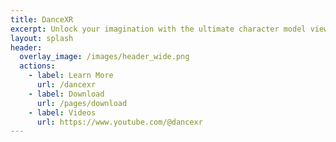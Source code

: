 ```yaml
---
title: DanceXR
excerpt: Unlock your imagination with the ultimate character model viewer and motion player. Now with VR compatibility and available on PC, Mac, and Android. Unleash your creativity and bring your characters to life like never before!
layout: splash
header:
  overlay_image: /images/header_wide.png
  actions: 
    - label: Learn More
      url: /dancexr
    - label: Download
      url: /pages/download
    - label: Videos
      url: https://www.youtube.com/@dancexr
---
```

